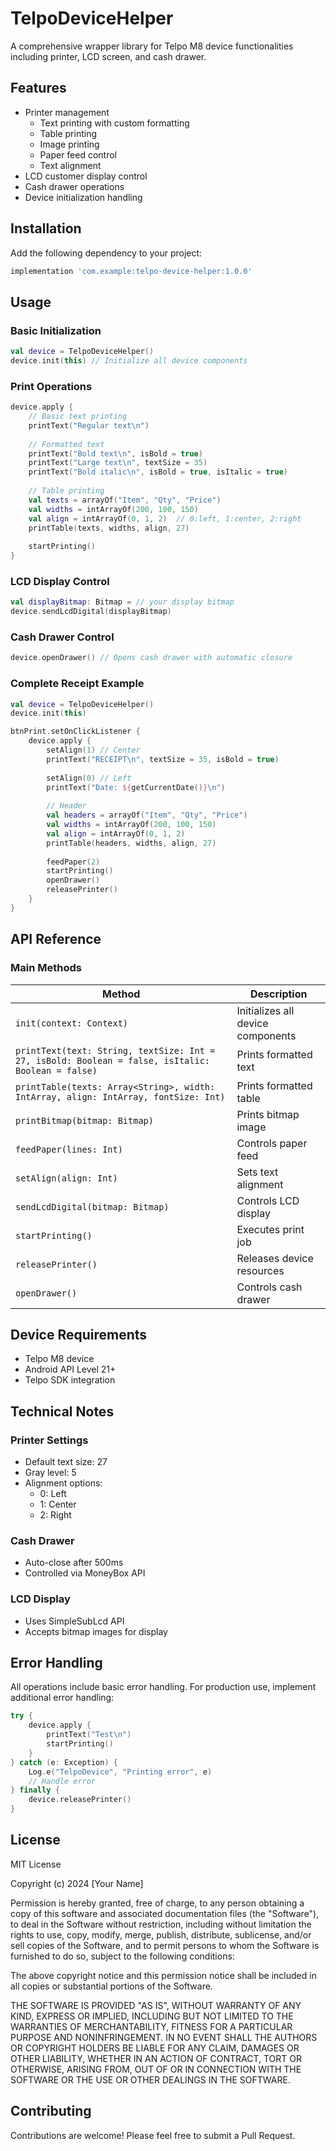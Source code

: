 # TelpoDeviceHelper

A comprehensive wrapper library for Telpo M8 device functionalities including printer, LCD screen, and cash drawer.

## Features

- Printer management
  - Text printing with custom formatting
  - Table printing
  - Image printing
  - Paper feed control
  - Text alignment
- LCD customer display control
- Cash drawer operations
- Device initialization handling

## Installation

Add the following dependency to your project:

```gradle
implementation 'com.example:telpo-device-helper:1.0.0'
```

## Usage

### Basic Initialization
```kotlin
val device = TelpoDeviceHelper()
device.init(this) // Initialize all device components
```

### Print Operations
```kotlin
device.apply {
    // Basic text printing
    printText("Regular text\n")
    
    // Formatted text
    printText("Bold text\n", isBold = true)
    printText("Large text\n", textSize = 35)
    printText("Bold italic\n", isBold = true, isItalic = true)
    
    // Table printing
    val texts = arrayOf("Item", "Qty", "Price")
    val widths = intArrayOf(200, 100, 150)
    val align = intArrayOf(0, 1, 2)  // 0:left, 1:center, 2:right
    printTable(texts, widths, align, 27)
    
    startPrinting()
}
```

### LCD Display Control
```kotlin
val displayBitmap: Bitmap = // your display bitmap
device.sendLcdDigital(displayBitmap)
```

### Cash Drawer Control
```kotlin
device.openDrawer() // Opens cash drawer with automatic closure
```

### Complete Receipt Example
```kotlin
val device = TelpoDeviceHelper()
device.init(this)

btnPrint.setOnClickListener {
    device.apply {
        setAlign(1) // Center
        printText("RECEIPT\n", textSize = 35, isBold = true)
        
        setAlign(0) // Left
        printText("Date: ${getCurrentDate()}\n")
        
        // Header
        val headers = arrayOf("Item", "Qty", "Price")
        val widths = intArrayOf(200, 100, 150)
        val align = intArrayOf(0, 1, 2)
        printTable(headers, widths, align, 27)
        
        feedPaper(2)
        startPrinting()
        openDrawer()
        releasePrinter()
    }
}
```

## API Reference

### Main Methods

| Method | Description |
|--------|-------------|
| `init(context: Context)` | Initializes all device components |
| `printText(text: String, textSize: Int = 27, isBold: Boolean = false, isItalic: Boolean = false)` | Prints formatted text |
| `printTable(texts: Array<String>, width: IntArray, align: IntArray, fontSize: Int)` | Prints formatted table |
| `printBitmap(bitmap: Bitmap)` | Prints bitmap image |
| `feedPaper(lines: Int)` | Controls paper feed |
| `setAlign(align: Int)` | Sets text alignment |
| `sendLcdDigital(bitmap: Bitmap)` | Controls LCD display |
| `startPrinting()` | Executes print job |
| `releasePrinter()` | Releases device resources |
| `openDrawer()` | Controls cash drawer |

## Device Requirements

- Telpo M8 device
- Android API Level 21+
- Telpo SDK integration

## Technical Notes

### Printer Settings
- Default text size: 27
- Gray level: 5
- Alignment options: 
  - 0: Left
  - 1: Center
  - 2: Right

### Cash Drawer
- Auto-close after 500ms
- Controlled via MoneyBox API

### LCD Display
- Uses SimpleSubLcd API
- Accepts bitmap images for display

## Error Handling

All operations include basic error handling. For production use, implement additional error handling:

```kotlin
try {
    device.apply {
        printText("Test\n")
        startPrinting()
    }
} catch (e: Exception) {
    Log.e("TelpoDevice", "Printing error", e)
    // Handle error
} finally {
    device.releasePrinter()
}
```

## License

MIT License

Copyright (c) 2024 [Your Name]

Permission is hereby granted, free of charge, to any person obtaining a copy
of this software and associated documentation files (the "Software"), to deal
in the Software without restriction, including without limitation the rights
to use, copy, modify, merge, publish, distribute, sublicense, and/or sell
copies of the Software, and to permit persons to whom the Software is
furnished to do so, subject to the following conditions:

The above copyright notice and this permission notice shall be included in all
copies or substantial portions of the Software.

THE SOFTWARE IS PROVIDED "AS IS", WITHOUT WARRANTY OF ANY KIND, EXPRESS OR
IMPLIED, INCLUDING BUT NOT LIMITED TO THE WARRANTIES OF MERCHANTABILITY,
FITNESS FOR A PARTICULAR PURPOSE AND NONINFRINGEMENT. IN NO EVENT SHALL THE
AUTHORS OR COPYRIGHT HOLDERS BE LIABLE FOR ANY CLAIM, DAMAGES OR OTHER
LIABILITY, WHETHER IN AN ACTION OF CONTRACT, TORT OR OTHERWISE, ARISING FROM,
OUT OF OR IN CONNECTION WITH THE SOFTWARE OR THE USE OR OTHER DEALINGS IN THE
SOFTWARE.

## Contributing

Contributions are welcome! Please feel free to submit a Pull Request.
